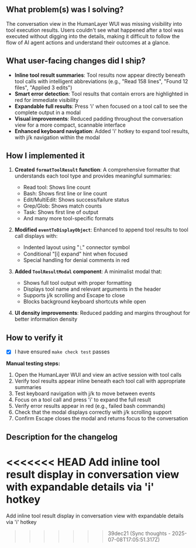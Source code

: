 ## What problem(s) was I solving?

The conversation view in the HumanLayer WUI was missing visibility into tool execution results. Users couldn't see what happened after a tool was executed without digging into the details, making it difficult to follow the flow of AI agent actions and understand their outcomes at a glance.

## What user-facing changes did I ship?

- **Inline tool result summaries**: Tool results now appear directly beneath tool calls with intelligent abbreviations (e.g., "Read 158 lines", "Found 12 files", "Applied 3 edits")
- **Smart error detection**: Tool results that contain errors are highlighted in red for immediate visibility
- **Expandable full results**: Press 'i' when focused on a tool call to see the complete output in a modal
- **Visual improvements**: Reduced padding throughout the conversation view for a more compact, scannable interface
- **Enhanced keyboard navigation**: Added 'i' hotkey to expand tool results, with j/k navigation within the modal

## How I implemented it

1. **Created `formatToolResult` function**: A comprehensive formatter that understands each tool type and provides meaningful summaries:
   - Read tool: Shows line count
   - Bash: Shows first line or line count
   - Edit/MultiEdit: Shows success/failure status
   - Grep/Glob: Shows match counts
   - Task: Shows first line of output
   - And many more tool-specific formats

2. **Modified `eventToDisplayObject`**: Enhanced to append tool results to tool call displays with:
   - Indented layout using "⎿" connector symbol
   - Conditional "[i] expand" hint when focused
   - Special handling for denial comments in red

3. **Added `ToolResultModal` component**: A minimalist modal that:
   - Shows full tool output with proper formatting
   - Displays tool name and relevant arguments in the header
   - Supports j/k scrolling and Escape to close
   - Blocks background keyboard shortcuts while open

4. **UI density improvements**: Reduced padding and margins throughout for better information density

## How to verify it

- [x] I have ensured `make check test` passes

**Manual testing steps:**
1. Open the HumanLayer WUI and view an active session with tool calls
2. Verify tool results appear inline beneath each tool call with appropriate summaries
3. Test keyboard navigation with j/k to move between events
4. Focus on a tool call and press 'i' to expand the full result
5. Verify error results appear in red (e.g., failed bash commands)
6. Check that the modal displays correctly with j/k scrolling support
7. Confirm Escape closes the modal and returns focus to the conversation

## Description for the changelog

<<<<<<< HEAD
Add inline tool result display in conversation view with expandable details via 'i' hotkey
=======
Add inline tool result display in conversation view with expandable details via 'i' hotkey
>>>>>>> 39dec21 (Sync thoughts - 2025-07-08T17:05:51.317Z)
